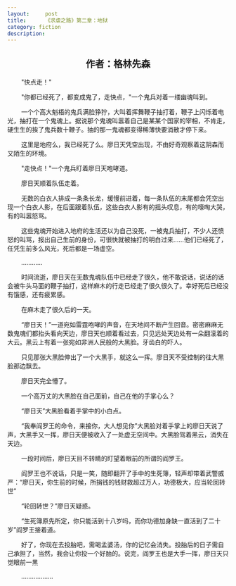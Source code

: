 ```yaml
---
layout:     post
title:      《求虐之路》第二章：地狱
category: fiction
description:
---
```


## <center>作者：格林先森</center>

&nbsp;&nbsp;&nbsp;&nbsp;&nbsp;&nbsp;&nbsp;&nbsp;"快点走！"

&nbsp;&nbsp;&nbsp;&nbsp;&nbsp;&nbsp;&nbsp;&nbsp;"你都已经死了，都变成鬼了，走快点，"一个鬼兵对着一缕幽魂叫到。

&nbsp;&nbsp;&nbsp;&nbsp;&nbsp;&nbsp;&nbsp;&nbsp;一个个高大魁梧的鬼兵满脸狰狞，大叫着挥舞鞭子抽打着，鞭子上闪烁着电光，抽打在一个鬼魂上。据说那个鬼魂叫嚣着自己是某某个国家的宰相，不肯走，硬生生的挨了鬼兵数十鞭子。抽的那一鬼魂都变得稀薄快要消散才停下来。

&nbsp;&nbsp;&nbsp;&nbsp;&nbsp;&nbsp;&nbsp;&nbsp;这里是地府么，我已经死了么。廖日天凭空出现，不由好奇观察着这阴森而又陌生的环境。

&nbsp;&nbsp;&nbsp;&nbsp;&nbsp;&nbsp;&nbsp;&nbsp;"走快点！"一个鬼兵盯着廖日天咆哮道。

&nbsp;&nbsp;&nbsp;&nbsp;&nbsp;&nbsp;&nbsp;&nbsp;廖日天顺着队伍走着。

&nbsp;&nbsp;&nbsp;&nbsp;&nbsp;&nbsp;&nbsp;&nbsp;无数的白衣人排成一条条长龙，缓慢前进着，每一条队伍的末尾都会凭空出现一个白衣人影，在后面跟着队伍，这些白衣人影有的摇头叹息，有的嚎啕大哭，有的叫嚣怒骂。

&nbsp;&nbsp;&nbsp;&nbsp;&nbsp;&nbsp;&nbsp;&nbsp;这些鬼魂开始进入地府的生活还以为自己没死，一被鬼兵抽打，不少人还愤怒的叫骂，报出自己生前的身份，可很快就被抽打的明白过来……他们已经死了，任凭生前多么风光，死后都是一场虚空。

&nbsp;&nbsp;&nbsp;&nbsp;&nbsp;&nbsp;&nbsp;&nbsp;…………

&nbsp;&nbsp;&nbsp;&nbsp;&nbsp;&nbsp;&nbsp;&nbsp;时间流逝，廖日天在无数鬼魂队伍中已经走了很久，他不敢说话，说话的话会被牛头马面的鞭子抽打，这样麻木的行走已经走了很久很久了。幸好死后已经没有饿感，还有疲累感。

&nbsp;&nbsp;&nbsp;&nbsp;&nbsp;&nbsp;&nbsp;&nbsp;在麻木走了很久后的一天。

&nbsp;&nbsp;&nbsp;&nbsp;&nbsp;&nbsp;&nbsp;&nbsp;“廖日天！”一道宛如雷霆咆哮的声音，在天地间不断产生回音。密密麻麻无数鬼魂们都抬头看向天边，廖日天也顺着看过去，只见远处天边处有一朵翻滚着的大云。黑云上有着一张宛如非洲人民般的大黑脸。牙齿白的吓人。

&nbsp;&nbsp;&nbsp;&nbsp;&nbsp;&nbsp;&nbsp;&nbsp;只见那张大黑脸伸出了一个大黑手，就这么一挥。廖日天不受控制的往大黑脸那边飘去。

&nbsp;&nbsp;&nbsp;&nbsp;&nbsp;&nbsp;&nbsp;&nbsp;廖日天完全懵了。

&nbsp;&nbsp;&nbsp;&nbsp;&nbsp;&nbsp;&nbsp;&nbsp;一个高万丈的大黑脸在自己面前，自己在他的手掌心么？

&nbsp;&nbsp;&nbsp;&nbsp;&nbsp;&nbsp;&nbsp;&nbsp;“廖日天”大黑脸看着手掌中的小白点。

&nbsp;&nbsp;&nbsp;&nbsp;&nbsp;&nbsp;&nbsp;&nbsp;“我奉阎罗王的命令，来接你，大人想见你”大黑脸对着手掌上的廖日天说了声，大黑手又一挥，廖日天便被收入了一处虚无空间中。大黑脸驾着黑云，消失在天边。

&nbsp;&nbsp;&nbsp;&nbsp;&nbsp;&nbsp;&nbsp;&nbsp;一段时间后，廖日天目不转睛的盯望着眼前的所谓的阎罗王。

&nbsp;&nbsp;&nbsp;&nbsp;&nbsp;&nbsp;&nbsp;&nbsp;阎罗王也不说话，只是一笑，随即翻开了手中的生死簿，轻声却带着武警威严：“廖日天，你生前的时候，所捐钱的钱财救超过万人，功德极大，应当轮回转世”

&nbsp;&nbsp;&nbsp;&nbsp;&nbsp;&nbsp;&nbsp;&nbsp;“轮回转世？”廖日天疑惑。

&nbsp;&nbsp;&nbsp;&nbsp;&nbsp;&nbsp;&nbsp;&nbsp;“生死簿原先所定，你只能活到十八岁吗，而你功德加身缺一直活到了二十岁”阎罗王接着道。

&nbsp;&nbsp;&nbsp;&nbsp;&nbsp;&nbsp;&nbsp;&nbsp;好了，你现在去投胎吧，需喝孟婆汤，你的记忆会消失。投胎后的日子需自己承担了，当然，我会让你投一个好胎的。说完，阎罗王也是大手一挥，廖日天只觉眼前一黑

&nbsp;&nbsp;&nbsp;&nbsp;&nbsp;&nbsp;&nbsp;&nbsp;………………
